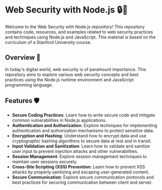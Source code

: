 # Web Security with Node.js 🔒🚀

Welcome to the Web Security with Node.js repository! This repository contains code, resources, and examples related to web security practices and techniques using Node.js and JavaScript. This material is based on the curriculum of a Stanford University course.

## Overview 📝

In today's digital world, web security is of paramount importance. This repository aims to explore various web security concepts and best practices using the Node.js runtime environment and JavaScript programming language.

## Features 🛡️

- **Secure Coding Practices**: Learn how to write secure code and mitigate common vulnerabilities in Node.js applications.
- **Authentication and Authorization**: Explore techniques for implementing authentication and authorization mechanisms to protect sensitive data.
- **Encryption and Hashing**: Understand how to encrypt data and use cryptographic hashing algorithms to secure data at rest and in transit.
- **Input Validation and Sanitization**: Learn how to validate and sanitize user input to prevent injection attacks and other vulnerabilities.
- **Session Management**: Explore session management techniques to maintain user sessions securely.
- **Cross-Site Scripting (XSS) Prevention**: Learn how to prevent XSS attacks by properly sanitizing and escaping user-generated content.
- **Secure Communication**: Explore secure communication protocols and best practices for securing communication between client and server.
